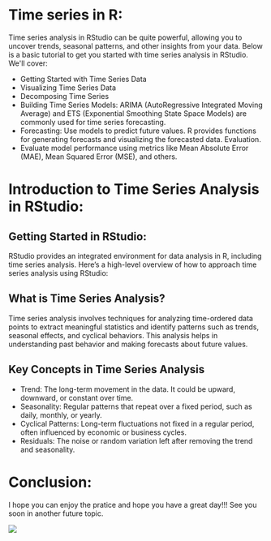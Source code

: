 # Time series in R:
Time series analysis in RStudio can be quite powerful, allowing you to uncover trends, seasonal patterns, and other insights from your data. Below is a basic tutorial to get you started with time series analysis in RStudio. We'll cover:

-  Getting Started with Time Series Data
-  Visualizing Time Series Data
-  Decomposing Time Series
-  Building Time Series Models: ARIMA (AutoRegressive Integrated Moving Average) and ETS (Exponential Smoothing State Space Models) are commonly used for time series forecasting.
-  Forecasting: Use models to predict future values. R provides functions for generating forecasts and visualizing the forecasted data.
Evaluation.
-  Evaluate model performance using metrics like Mean Absolute Error (MAE), Mean Squared Error (MSE), and others.

# Introduction to Time Series Analysis in RStudio:
## Getting Started in RStudio:
RStudio provides an integrated environment for data analysis in R, including time series analysis. Here’s a high-level overview of how to approach time series analysis using RStudio:
## What is Time Series Analysis?
Time series analysis involves techniques for analyzing time-ordered data points to extract meaningful statistics and identify patterns such as trends, seasonal effects, and cyclical behaviors. This analysis helps in understanding past behavior and making forecasts about future values.

## Key Concepts in Time Series Analysis
-  Trend: The long-term movement in the data. It could be upward, downward, or constant over time.
-  Seasonality: Regular patterns that repeat over a fixed period, such as daily, monthly, or yearly.
-  Cyclical Patterns: Long-term fluctuations not fixed in a regular period, often influenced by economic or business cycles.
-  Residuals: The noise or random variation left after removing the trend and seasonality.

# Conclusion:
I hope you can enjoy the pratice and hope you have a great day!!! See you soon in another future topic.

![](readme.png)
